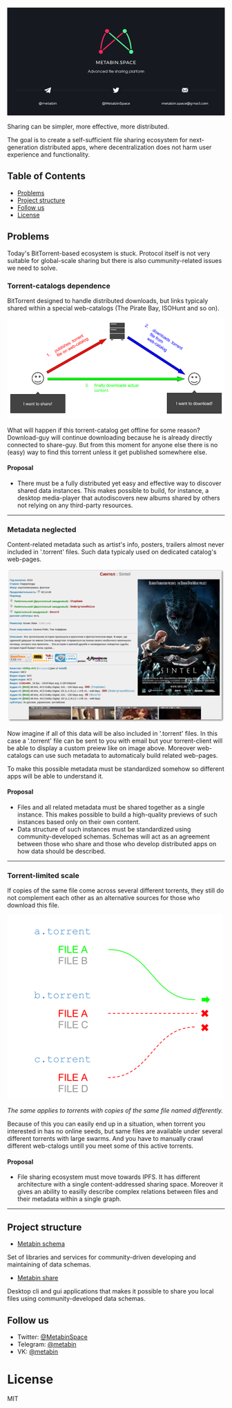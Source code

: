 ![](/_banner.png)

Sharing can be simpler, more effective, more distributed.

The goal is to create a self-sufficient file sharing ecosystem for next-generation distributed apps, where decentralization does not harm user experience and functionality.

## Table of Contents

- [Problems](#problems)
- [Project structure](#project-structure)
- [Follow us](#follow-us)
- [License](#license)

## Problems

Today's BitTorrent-based ecosystem is stuck. Protocol itself is not very suitable for global-scale sharing but there is also cummunity-related issues we need to solve.


### Torrent-catalogs dependence
 
BitTorrent designed to handle distributed downloads, but links typicaly shared within a special web-catalogs (The Pirate Bay, ISOHunt and so on).

![](/images/torrent-catalogs-dependence.png)

What will happen if this torrent-catalog get offline for some reason? Download-guy will continue downloading because he is already directly connected to share-guy. But from this moment for anyone else there is no (easy) way to find this torrent unless it get published somewhere else.

#### Proposal

- There must be a fully distributed yet easy and effective way to discover shared data instances. This makes possible to build, for instance, a desktop media-player that autodiscovers new albums shared by others not relying on any third-party resources.

---

### Metadata neglected

Content-related metadata such as artist's info, posters, trailers almost never included in '.torrent' files. Such data typicaly used on dedicated catalog's web-pages.

![](/images/lack-of-metadata.png)

Now imagine if all of this data will be also included in '.torrent' files. In this case a '.torrent' file can be sent to you with email but your torrent-client will be able to display a custom preiew like on image above. Moreover web-catalogs can use such metadata to automaticaly build related web-pages.

To make this possible metadata must be standardized somehow so different apps will be able to understand it.

#### Proposal

- Files and all related metadata must be shared together as a single instance. This makes possible to build a high-quality previews of such instances based only on their own content.
- Data structure of such instances must be standardized using community-developed schemas. Schemas will act as an agreement between those who share and those who develop distributed apps on how data should be described.

---

### Torrent-limited scale

If copies of the same file come across several different torrents, they still do not complement each other as an alternative sources for those who download this file.

![](/images/torrent-limited-scale.png)

*The same applies to torrents with copies of the same file named differently.*

Because of this you can easily end up in a situation, when torrent you interested in has no online seeds, but same files are available under several different torrents with large swarms. And you have to manually crawl different web-ctalogs untill you meet some of this active torrents.

#### Proposal

-  File sharing ecosystem must move towards IPFS. It has different architecture with a single content-addressed sharing space. Moreover it gives an ability to easilly describe complex relations between files and their metadata within a single graph.

---
 
## Project structure

- [Metabin schema](https://github.com/metabin/metabin-schema)

Set of libraries and services for community-driven developing and maintaining of data schemas.

- [Metabin share](https://github.com/metabin/metabin-client)

Desktop cli and gui applications that makes it possible to share you local files using community-developed data schemas.

## Follow us

- Twitter: [@MetabinSpace](http://twitter.com/MetabinSpace)
- Telegram: [@metabin](http://t.me/metabin)
- VK: [@metabin](http://vk.com/metabin)

# License
MIT
